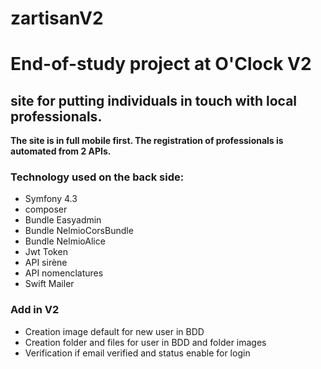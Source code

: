 # zartisanV2

# End-of-study project at O'Clock V2

## site for putting individuals in touch with local professionals.

**The site is in full mobile first. The registration of professionals is automated from 2 APIs.**

### Technology used on the back side: 

* Symfony 4.3
* composer
* Bundle Easyadmin
* Bundle NelmioCorsBundle
* Bundle NelmioAlice
* Jwt Token
* API sirène
* API nomenclatures
* Swift Mailer

### Add in V2
* Creation image default for new  user in BDD 
* Creation folder and files for user in BDD and folder images
* Verification if email verified and status enable for login
